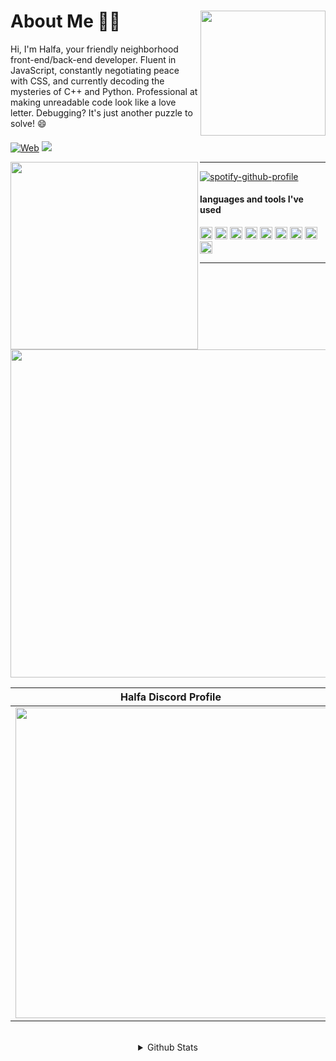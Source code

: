 <div>
<img src="https://i.pinimg.com/564x/18/51/2b/18512bb90892f9c3f9c66987730876f9.jpg" width="200" align="right" />
  <h1> About Me 👋🏻 </h1>
Hi, I'm Halfa, your friendly neighborhood front-end/back-end developer. Fluent in JavaScript, constantly negotiating peace with CSS, and currently decoding the mysteries of C++ and Python. Professional at making unreadable code look like a love letter. Debugging? It's just another puzzle to solve! 😄

####

[![Web](https://img.shields.io/badge/Personal%20Website-4287f5)](https://halfa.netlify.app/)
<a href="https://github.com/Meghna-DAS/github-profile-views-counter"><img src="https://komarev.com/ghpvc/?username=HalfaChink">
</div>


<div>
<img src="https://i.pinimg.com/564x/37/2b/ae/372bae380f4b351455d083eb098545f0.jpg" width="300" align="left" />
<hr>
  
[![spotify-github-profile](https://spotify-github-profile.kittinanx.com/api/view?uid=ttygzh33tllgxturi8et0jqqy&cover_image=true&theme=natemoo-re&show_offline=false&background_color=121212&interchange=false&bar_color=53b14f&bar_color_cover=false)](https://spotify-github-profile.kittinanx.com/api/view?uid=ttygzh33tllgxturi8et0jqqy&redirect=true)
  
#### languages and tools I've used
<img height="20" src="https://img.shields.io/badge/-Nodejs-43853d?style=flat-square&logo=Node.js&logoColor=white"/>
<img height="20" src="https://img.shields.io/badge/-Reactjs-blue?style=flat-square&logo=react&logoColor=white"/>
<img height="20" src="https://img.shields.io/badge/Nextjs-000000?style=flat-square&logo=next.js&logoColor=white"/>
<img height="20" src="https://img.shields.io/badge/-Express-333333?style=flat-square&logo=express&logoColor=white"/>
<img height="20" src="https://img.shields.io/badge/-Netlify-00C7B7?style=flat-square&logo=netlify&logoColor=white"/>
<img height="20" src="https://img.shields.io/badge/-HTML5-E34F26?style=flat-square&logo=html5&logoColor=white" />
<img height="20" src="https://img.shields.io/badge/-CSS3-264DE4?style=flat-square&logo=css3&logoColor=white" />
<img height="20" src="https://img.shields.io/badge/-PHP-777BB4?style=flat-square&logo=php&logoColor=white" />
<img height="20" src="https://img.shields.io/badge/-Python-yellow?style=flat-square&logo=python&logoColor=default"/>
<hr>

<img align="center" width="525px" src="https://i.ibb.co.com/VY5XFNq/image-2024-11-18-003616625.png">

|        Halfa Discord Profile        |
|:--------------------------------:|
|    <a href="https://discord.com/users/176355918362050560" target="_blank"><img width="497px" src="https://lanyard.cnrad.dev/api/176355918362050560?theme=dark&idleMessage=Life%20is%20a%20Game%20so%20Be%20a%20Pro&bg=8B0000&showDisplayName=true" /></a>    |

<br/>
<details align="center">
  <summary>Github Stats</summary>
<p align="center">
<img height="180px" src="https://github-readme-stats.vercel.app/api/top-langs?username=halfachink&show_icons=true&theme=shadow_red&layout=compact" alt="halfachink" />&nbsp;<img height="180px" src="https://github-readme-stats.vercel.app/api?username=halfachink&show_icons=true&theme=shadow_red" alt="halfachink" />&nbsp;<a href="https://git.io/streak-stats"><img src="https://streak-stats.demolab.com?user=HalfaChink&theme=youtube-dark&card_height=180" alt="GitHub Streak" /></a>
</p>
</details>
</div>
